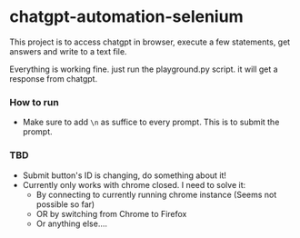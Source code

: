 # chatgpt-automation-selenium
This project is to access chatgpt in browser, execute a few statements, get answers and write to a text file.


Everything is working fine. just run the playground.py script. it will get a response from chatgpt.



### How to run
* Make sure to add `\n` as suffice to every prompt. This is to submit the prompt.



### TBD
* Submit button's ID is changing, do something about it! 
* Currently only works with chrome closed. I need to solve it:
    * By connecting to currently running chrome instance (Seems not possible so far)
    * OR by switching from Chrome to Firefox
    * Or anything else....
